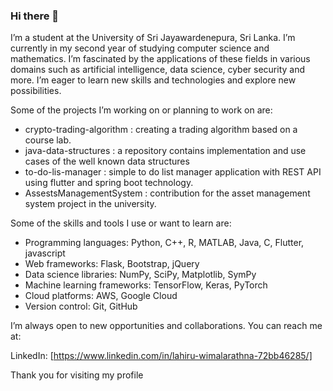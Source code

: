 ### Hi there 👋

I’m a student at the University of Sri Jayawardenepura, Sri Lanka. I’m currently in my second year of studying computer science and mathematics. I’m fascinated by the applications of these fields in various domains such as artificial intelligence, data science, cyber security and more. I’m eager to learn new skills and technologies and explore new possibilities.

Some of the projects I’m working on or planning to work on are:
- crypto-trading-algorithm : creating a trading algorithm based on a course lab.
- java-data-structures : a repository contains implementation and use cases of the well known data structures
- to-do-lis-manager : simple to do list manager application with REST API using flutter and spring boot technology.
- AssestsManagementSystem : contribution for the asset management system project in the university.

Some of the skills and tools I use or want to learn are:

- Programming languages: Python, C++, R, MATLAB, Java, C, Flutter, javascript
- Web frameworks: Flask, Bootstrap, jQuery
- Data science libraries: NumPy, SciPy, Matplotlib, SymPy
- Machine learning frameworks: TensorFlow, Keras, PyTorch
- Cloud platforms: AWS, Google Cloud
- Version control: Git, GitHub

I’m always open to new opportunities and collaborations. You can reach me at:

LinkedIn: [https://www.linkedin.com/in/lahiru-wimalarathna-72bb46285/]

Thank you for visiting my profile 
<!--
**lahiruC22/lahiruC22** is a ✨ _special_ ✨ repository because its `README.md` (this file) appears on your GitHub profile.

Here are some ideas to get you started:

- 🔭 I’m currently working on ...
- 🌱 I’m currently learning ...
- 👯 I’m looking to collaborate on ...
- 🤔 I’m looking for help with ...
- 💬 Ask me about ...
- 📫 How to reach me: ...
- 😄 Pronouns: ...
- ⚡ Fun fact: ...
-->
